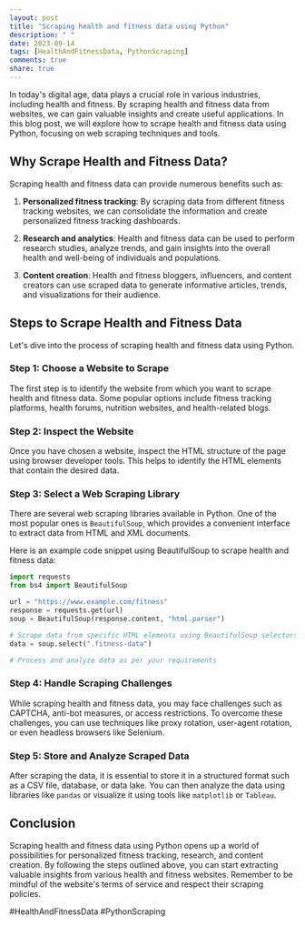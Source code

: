 ```yaml
---
layout: post
title: "Scraping health and fitness data using Python"
description: " "
date: 2023-09-14
tags: [HealthAndFitnessData, PythonScraping]
comments: true
share: true
---
```


In today's digital age, data plays a crucial role in various industries, including health and fitness. By scraping health and fitness data from websites, we can gain valuable insights and create useful applications. In this blog post, we will explore how to scrape health and fitness data using Python, focusing on web scraping techniques and tools.

## Why Scrape Health and Fitness Data?

Scraping health and fitness data can provide numerous benefits such as:

1. **Personalized fitness tracking**: By scraping data from different fitness tracking websites, we can consolidate the information and create personalized fitness tracking dashboards.

2. **Research and analytics**: Health and fitness data can be used to perform research studies, analyze trends, and gain insights into the overall health and well-being of individuals and populations.

3. **Content creation**: Health and fitness bloggers, influencers, and content creators can use scraped data to generate informative articles, trends, and visualizations for their audience.

## Steps to Scrape Health and Fitness Data

Let's dive into the process of scraping health and fitness data using Python.

### Step 1: Choose a Website to Scrape

The first step is to identify the website from which you want to scrape health and fitness data. Some popular options include fitness tracking platforms, health forums, nutrition websites, and health-related blogs.

### Step 2: Inspect the Website

Once you have chosen a website, inspect the HTML structure of the page using browser developer tools. This helps to identify the HTML elements that contain the desired data.

### Step 3: Select a Web Scraping Library

There are several web scraping libraries available in Python. One of the most popular ones is `BeautifulSoup`, which provides a convenient interface to extract data from HTML and XML documents.

Here is an example code snippet using BeautifulSoup to scrape health and fitness data:

```python
import requests
from bs4 import BeautifulSoup

url = "https://www.example.com/fitness"
response = requests.get(url)
soup = BeautifulSoup(response.content, "html.parser")

# Scrape data from specific HTML elements using BeautifulSoup selectors
data = soup.select(".fitness-data")

# Process and analyze data as per your requirements
```

### Step 4: Handle Scraping Challenges

While scraping health and fitness data, you may face challenges such as CAPTCHA, anti-bot measures, or access restrictions. To overcome these challenges, you can use techniques like proxy rotation, user-agent rotation, or even headless browsers like Selenium.

### Step 5: Store and Analyze Scraped Data

After scraping the data, it is essential to store it in a structured format such as a CSV file, database, or data lake. You can then analyze the data using libraries like `pandas` or visualize it using tools like `matplotlib` or `Tableau`.

## Conclusion

Scraping health and fitness data using Python opens up a world of possibilities for personalized fitness tracking, research, and content creation. By following the steps outlined above, you can start extracting valuable insights from various health and fitness websites. Remember to be mindful of the website's terms of service and respect their scraping policies.

#HealthAndFitnessData #PythonScraping